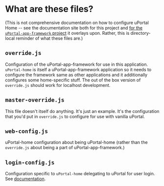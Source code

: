 # What are these files?

(This is not comprehensive documentation on how to configure uPortal Home -- see the documentation site both for this project and [for the `uPortal-app-framework` project][uPortal-app-framework configuration docs] it overlays upon. Rather, this is directory-local reminder of what these files are.)

## `override.js`

Configuration of the uPortal-app-framework for use in this application. `uPortal-home` is itself a uPortal-app-framework application so it needs to configure the framework same as other applications and it additionally configures some home-specific stuff. The out of the box version of `override.js` should work for localhost development.

## `master-override.js`
This file doesn't itself do anything. It's just an example. It's the configuration that you'd put in `override.js` to configure for use with vanilla uPortal.

## `web-config.js`

uPortal-home configuration about being uPortal-home (rather than the `override.js` about being a part of uPortal-app-framework.)

## `login-config.js`

Configuration specific to `uPortal-home` delegating to uPortal for user login. See [documentation](http://uportal-project.github.io/uportal-home/silent-login.html).

[uPortal-app-framework configuration docs]: http://uportal-project.github.io/uportal-app-framework/configuration.html
